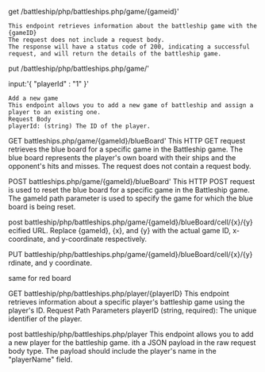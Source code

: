 get /battleship/php/battleships.php/game/{gameid}'

    This endpoint retrieves information about the battleship game with the {gameID}
    The request does not include a request body.
    The response will have a status code of 200, indicating a successful request, and will return the details of the battleship game.

put /battleship/php/battleships.php/game/'

input:'{
    "playerId" : "1"
}'

    Add a new game
    This endpoint allows you to add a new game of battleship and assign a player to an existing one.
    Request Body
    playerId: (string) The ID of the player.


GET battleships.php/game/{gameId}/blueBoard'
    This HTTP GET request retrieves the blue board for a specific game in the Battleship game. The blue board represents the player's own board with their ships and the opponent's hits and misses.
    The request does not contain a request body.




POST battleships.php/game/{gameId}/blueBoard'
    This HTTP POST request is used to reset the blue board for a specific game in the Battleship game. The gameId path parameter is used to specify the game for which the blue board is being reset.





post battleship/php/battleships.php/game/{gameId}/blueBoard/cell/{x}/{y}
    ecified URL. Replace {gameId}, {x}, and {y} with the actual game ID, x-coordinate, and y-coordinate respectively.

PUT battleship/php/battleships.php/game/{gameId}/blueBoard/cell/{x}/{y}
    rdinate, and y coordinate.

same for red board



GET battleship/php/battleships.php/player/{playerID}
    This endpoint retrieves information about a specific player's battleship game using the player's ID.
    Request
    Path Parameters
    playerID (string, required): The unique identifier of the player.


post battleship/php/battleships.php/player
    This endpoint allows you to add a new player for the battleship game.
    ith a JSON payload in the raw request body type. The payload should include the player's name in the "playerName" field.

